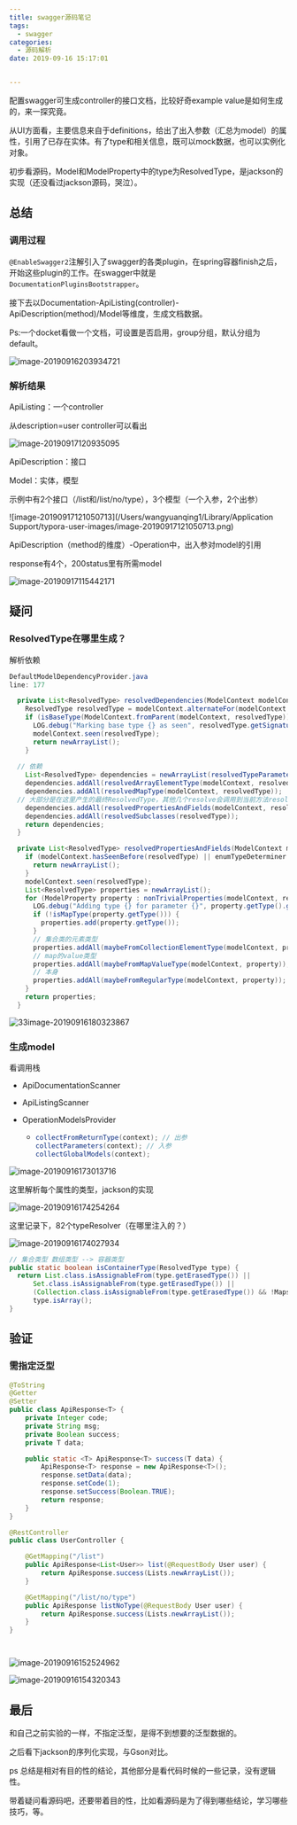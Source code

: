 ```yaml
---
title: swagger源码笔记
tags:
  - swagger
categories:
  - 源码解析
date: 2019-09-16 15:17:01


---
```


配置swagger可生成controller的接口文档，比较好奇example value是如何生成的，来一探究竟。

从UI方面看，主要信息来自于definitions，给出了出入参数（汇总为model）的属性，引用了已存在实体。有了type和相关信息，既可以mock数据，也可以实例化对象。

初步看源码，Model和ModelProperty中的type为ResolvedType，是jackson的实现（还没看过jackson源码，哭泣）。



## 总结



### 调用过程

`@EnableSwagger2`注解引入了swagger的各类plugin，在spring容器finish之后，开始这些plugin的工作。在swagger中就是`DocumentationPluginsBootstrapper`。

接下去以Documentation-ApiListing(controller)-ApiDescription(method)/Model等维度，生成文档数据。



Ps:一个docket看做一个文档，可设置是否启用，group分组，默认分组为default。

![image-20190916203934721](/Users/wangyuanqing1/github/northernw.github.io/image/image-20190916203934721.png)







### 解析结果

ApiListing：一个controller

从description=user controller可以看出

![image-20190917120935095](/Users/wangyuanqing1/github/northernw.github.io/image/image-20190917120935095.png)



ApiDescription：接口

Model：实体，模型

示例中有2个接口（/list和/list/no/type），3个模型（一个入参，2个出参）

![image-20190917121050713](/Users/wangyuanqing1/Library/Application Support/typora-user-images/image-20190917121050713.png)



ApiDescription（method的维度）-Operation中，出入参对model的引用

response有4个，200status里有所需model

![image-20190917115442171](/Users/wangyuanqing1/github/northernw.github.io/image/image-20190917115442171.png)





## 疑问

### ResolvedType在哪里生成？



解析依赖

```java
DefaultModelDependencyProvider.java
line: 177

  private List<ResolvedType> resolvedDependencies(ModelContext modelContext) {
    ResolvedType resolvedType = modelContext.alternateFor(modelContext.resolvedType(typeResolver));
    if (isBaseType(ModelContext.fromParent(modelContext, resolvedType))) {
      LOG.debug("Marking base type {} as seen", resolvedType.getSignature());
      modelContext.seen(resolvedType);
      return newArrayList();
    }
  
  // 依赖
    List<ResolvedType> dependencies = newArrayList(resolvedTypeParameters(modelContext, resolvedType));
    dependencies.addAll(resolvedArrayElementType(modelContext, resolvedType));
    dependencies.addAll(resolvedMapType(modelContext, resolvedType));
  // 大部分是在这里产生的最终ResolvedType，其他几个resolve会调用到当前方法resolvedDependencies
    dependencies.addAll(resolvedPropertiesAndFields(modelContext, resolvedType));
    dependencies.addAll(resolvedSubclasses(resolvedType));
    return dependencies;
  }

  private List<ResolvedType> resolvedPropertiesAndFields(ModelContext modelContext, ResolvedType resolvedType) {
    if (modelContext.hasSeenBefore(resolvedType) || enumTypeDeterminer.isEnum(resolvedType.getErasedType())) {
      return newArrayList();
    }
    modelContext.seen(resolvedType);
    List<ResolvedType> properties = newArrayList();
    for (ModelProperty property : nonTrivialProperties(modelContext, resolvedType)) {
      LOG.debug("Adding type {} for parameter {}", property.getType().getSignature(), property.getName());
      if (!isMapType(property.getType())) {
        properties.add(property.getType());
      }
      // 集合类的元素类型
      properties.addAll(maybeFromCollectionElementType(modelContext, property));
      // map的value类型
      properties.addAll(maybeFromMapValueType(modelContext, property));
      // 本身
      properties.addAll(maybeFromRegularType(modelContext, property));
    }
    return properties;
  }
```

![33image-20190916180323867](/Users/wangyuanqing1/github/northernw.github.io/image/image-20190916180323867.png)





### 生成model

看调用栈

* ApiDocumentationScanner

* ApiListingScanner

* OperationModelsProvider

  * ```java
    collectFromReturnType(context); // 出参
    collectParameters(context); // 入参
    collectGlobalModels(context);
    ```

![image-20190916173013716](/Users/wangyuanqing1/github/northernw.github.io/image/swagger-start-model-1.png)





这里解析每个属性的类型，jackson的实现

![image-20190916174254264](/Users/wangyuanqing1/github/northernw.github.io/image/image-20190916174254264.png)



这里记录下，82个typeResolver（在哪里注入的？）

![image-20190916174027934](/Users/wangyuanqing1/github/northernw.github.io/image/image-20190916174027934.png)



```java
// 集合类型 数组类型 --> 容器类型
public static boolean isContainerType(ResolvedType type) {
  return List.class.isAssignableFrom(type.getErasedType()) ||
      Set.class.isAssignableFrom(type.getErasedType()) ||
      (Collection.class.isAssignableFrom(type.getErasedType()) && !Maps.isMapType(type)) ||
      type.isArray();
}
```



## 验证

### 需指定泛型

```java
@ToString
@Getter
@Setter
public class ApiResponse<T> {
    private Integer code;
    private String msg;
    private Boolean success;
    private T data;

    public static <T> ApiResponse<T> success(T data) {
        ApiResponse<T> response = new ApiResponse<T>();
        response.setData(data);
        response.setCode(1);
        response.setSuccess(Boolean.TRUE);
        return response;
    }
}

@RestController
public class UserController {

    @GetMapping("/list")
    public ApiResponse<List<User>> list(@RequestBody User user) {
        return ApiResponse.success(Lists.newArrayList());
    }

    @GetMapping("/list/no/type")
    public ApiResponse listNoType(@RequestBody User user) {
        return ApiResponse.success(Lists.newArrayList());
    }
}




```

![image-20190916152524962](/Users/wangyuanqing1/github/northernw.github.io/image/swagger-pic.png)



![image-20190916154320343](/Users/wangyuanqing1/github/northernw.github.io/image/swagger-generic-type.png)



## 最后

和自己之前实验的一样，不指定泛型，是得不到想要的泛型数据的。

之后看下jackson的序列化实现，与Gson对比。



ps 总结是相对有目的性的结论，其他部分是看代码时候的一些记录，没有逻辑性。

带着疑问看源码吧，还要带着目的性，比如看源码是为了得到哪些结论，学习哪些技巧，等。

